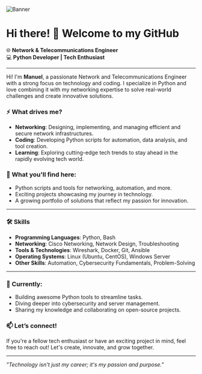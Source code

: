 ![Banner](banner.png)

# Hi there! 👋 Welcome to my GitHub

🌐 **Network & Telecommunications Engineer**  
💻 **Python Developer | Tech Enthusiast**  

---

Hi! I'm **Manuel**, a passionate Network and Telecommunications Engineer with a strong focus on technology and coding. I specialize in Python and love combining it with my networking expertise to solve real-world challenges and create innovative solutions.

### ⚡ What drives me?
- **Networking**: Designing, implementing, and managing efficient and secure network infrastructures.
- **Coding**: Developing Python scripts for automation, data analysis, and tool creation.
- **Learning**: Exploring cutting-edge tech trends to stay ahead in the rapidly evolving tech world.

### 📌 What you'll find here:
- Python scripts and tools for networking, automation, and more.
- Exciting projects showcasing my journey in technology.
- A growing portfolio of solutions that reflect my passion for innovation.

---

### 🛠️ Skills
- **Programming Languages**: Python, Bash  
- **Networking**: Cisco Networking, Network Design, Troubleshooting  
- **Tools & Technologies**: Wireshark, Docker, Git, Ansible  
- **Operating Systems**: Linux (Ubuntu, CentOS), Windows Server  
- **Other Skills**: Automation, Cybersecurity Fundamentals, Problem-Solving  

---

### 🌱 Currently:
- Building awesome Python tools to streamline tasks.
- Diving deeper into cybersecurity and server management.
- Sharing my knowledge and collaborating on open-source projects.

### 📫 Let’s connect!
If you're a fellow tech enthusiast or have an exciting project in mind, feel free to reach out! Let's create, innovate, and grow together.

---

_"Technology isn't just my career; it's my passion and purpose."_
